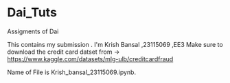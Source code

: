 # Dai_Tuts
Assigments of Dai

This contains my submission .
I'm Krish Bansal ,23115069 ,EE3
Make sure to download the credit card datset from -> https://www.kaggle.com/datasets/mlg-ulb/creditcardfraud

Name of File is Krish_bansal_23115069.ipynb.
